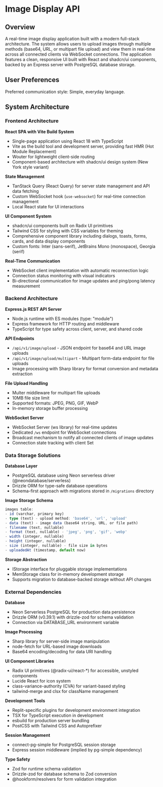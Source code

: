# Image Display API

## Overview

A real-time image display application built with a modern full-stack architecture. The system allows users to upload images through multiple methods (base64, URL, or multipart file upload) and view them in real-time across all connected clients via WebSocket connections. The application features a clean, responsive UI built with React and shadcn/ui components, backed by an Express server with PostgreSQL database storage.

## User Preferences

Preferred communication style: Simple, everyday language.

## System Architecture

### Frontend Architecture

**React SPA with Vite Build System**
- Single-page application using React 18 with TypeScript
- Vite as the build tool and development server, providing fast HMR (Hot Module Replacement)
- Wouter for lightweight client-side routing
- Component-based architecture with shadcn/ui design system (New York style variant)

**State Management**
- TanStack Query (React Query) for server state management and API data fetching
- Custom WebSocket hook (`use-websocket`) for real-time connection management
- Local React state for UI interactions

**UI Component System**
- shadcn/ui components built on Radix UI primitives
- Tailwind CSS for styling with CSS variables for theming
- Comprehensive component library including dialogs, toasts, forms, cards, and data display components
- Custom fonts: Inter (sans-serif), JetBrains Mono (monospace), Georgia (serif)

**Real-Time Communication**
- WebSocket client implementation with automatic reconnection logic
- Connection status monitoring with visual indicators
- Bi-directional communication for image updates and ping/pong latency measurement

### Backend Architecture

**Express.js REST API Server**
- Node.js runtime with ES modules (type: "module")
- Express framework for HTTP routing and middleware
- TypeScript for type safety across client, server, and shared code

**API Endpoints**
- `/api/v1/image/upload` - JSON endpoint for base64 and URL image uploads
- `/api/v1/image/upload/multipart` - Multipart form-data endpoint for file uploads
- Image processing with Sharp library for format conversion and metadata extraction

**File Upload Handling**
- Multer middleware for multipart file uploads
- 10MB file size limit
- Supported formats: JPEG, PNG, GIF, WebP
- In-memory storage buffer processing

**WebSocket Server**
- WebSocket Server (ws library) for real-time updates
- Dedicated `/ws` endpoint for WebSocket connections
- Broadcast mechanism to notify all connected clients of image updates
- Connection state tracking with client Set

### Data Storage Solutions

**Database Layer**
- PostgreSQL database using Neon serverless driver (@neondatabase/serverless)
- Drizzle ORM for type-safe database operations
- Schema-first approach with migrations stored in `/migrations` directory

**Image Storage Schema**
```typescript
images table:
- id (varchar, primary key)
- type (text) - upload method: 'base64', 'url', 'upload'
- data (text) - image data (base64 string, URL, or file path)
- filename (text, nullable)
- format (text, nullable) - 'jpeg', 'png', 'gif', 'webp'
- width (integer, nullable)
- height (integer, nullable)
- size (integer, nullable) - file size in bytes
- uploadedAt (timestamp, default now)
```

**Storage Abstraction**
- IStorage interface for pluggable storage implementations
- MemStorage class for in-memory development storage
- Supports migration to database-backed storage without API changes

### External Dependencies

**Database**
- Neon Serverless PostgreSQL for production data persistence
- Drizzle ORM (v0.39.1) with drizzle-zod for schema validation
- Connection via DATABASE_URL environment variable

**Image Processing**
- Sharp library for server-side image manipulation
- node-fetch for URL-based image downloads
- Base64 encoding/decoding for data URI handling

**UI Component Libraries**
- Radix UI primitives (@radix-ui/react-*) for accessible, unstyled components
- Lucide React for icon system
- class-variance-authority (CVA) for variant-based styling
- tailwind-merge and clsx for className management

**Development Tools**
- Replit-specific plugins for development environment integration
- TSX for TypeScript execution in development
- esbuild for production server bundling
- PostCSS with Tailwind CSS and Autoprefixer

**Session Management**
- connect-pg-simple for PostgreSQL session storage
- Express session middleware (implied by pg-simple dependency)

**Type Safety**
- Zod for runtime schema validation
- Drizzle-zod for database schema to Zod conversion
- @hookform/resolvers for form validation integration